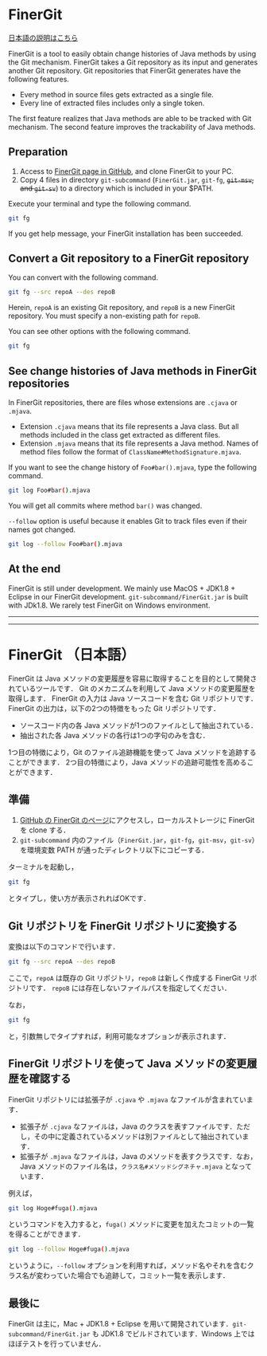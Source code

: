 # FinerGit 
[日本語の説明はこちら](#user-content-finergit-日本語)

FinerGit is a tool to easily obtain change histories of Java methods by using the Git mechanism.
FinerGit takes a Git repository as its input and generates another Git repository.
Git repositories that FinerGit generates have the following features.
- Every method in source files gets extracted as a single file.
- Every line of extracted files includes only a single token.

The first feature realizes that Java methods are able to be tracked with Git mechanism.
The second feature improves the trackability of Java methods.


## Preparation

1. Access to [FinerGit page in GitHub](https://github.com/kusumotolab/FinerGit), and clone FinerGit to your PC.
2. Copy 4 files in directory `git-subcommand` (`FinerGit.jar`, `git-fg`, ~~`git-msv`, and `git-sv`~~) to a directory which is included in your $PATH.

Execute your terminal and type the following command.
```sh
git fg
```
If you get help message, your FinerGit installation has been succeeded.


## Convert a Git repository to a FinerGit repository

You can convert with the following command.
```sh
git fg --src repoA --des repoB
```
Herein, `repoA` is an existing Git repository, and `repoB` is a new FinerGit repository.
You must specify a non-existing path for `repoB`.

You can see other options with the following command.
```sh
git fg
```

## See change histories of Java methods in FinerGit repositories

In FinerGit repositories, there are files whose extensions are `.cjava` or `.mjava`.

- Extension `.cjava` means that its file represents a Java class. But all methods included in the class get extracted as different files.
- Extension `.mjava` means that its file represents a Java method. Names of method files follow the format of `ClassName#MethodSignature.mjava`.

If you want to see the change history of `Foo#bar().mjava`, type the following command.
```sh
git log Foo#bar().mjava
```
You will get all commits where method `bar()` was changed.

``--follow`` option is useful because it enables Git to track files even if their names got changed.
```sh
git log --follow Foo#bar().mjava
```

<!--

## Obtain semantic versions of Java methods

In a single phrase, [semantic versioning](https://semver.org/lang/en/) is a mechanical versioning way with the following rules.

- A software version is represented with three numbers, `a.b.c`.
- if software has gotten a change that does not preserve backward compatibility (in short, *incompatible change*), `a` is incremented. `b` and `c` get back to 0.
- If software has gotten a change that preserves backward compatibility (in short, *compatible change*), `b` is incremented. `a` is not changed and `c` gets back to 0.
- If software has gotten a change that fixes a bug (in short, *bug-fix change*), `c` is incremented. `a` and `b` are not changed.

**FinerGit has the functionality that automatically calculates semantic versioning for Java methods.**
In FinerGit, incompatible, compatible, and bug-fix changes are defined as follows.
- If either of name, parameters, return type, or modifiers of a method is changed, the change is regarded as *incompatible*.
- If only the body of a method is changed, the change is regard as *compatible*.
- *Compatible changes* in commits whose messages include any terms assuming bug fix such as "bug" or "fix" are regarded as *bug-fix changes*.

Semantic versioning for Java methods helps you to understand how many times a given method's signature has been changed or how many times bug-fix changes occurred after the last functionality addition.
FinerGit has a command, `git-sv`, for calculating semantic version for a given file

For example, the following command calculates a semantic version for Java method `fuga()`.
```sh
git sv Foo#bar().mjava
```

there are several options for `git-sv` command.
You can see all options by executing `git-sv` with no arguments.


## Calculate semantic versions for multiple files efficiently

Calculating a semantic version is not lightweight processing, it occasionally takes several seconds.
`git-sv` command internally invokes Java VM, so that the overhead to launch Java VM in many times is non-negligible.
Thus, FinerGit has another command `git-msv`, which is calculating semantic versions for multiple files.
By using `git-msv` instead of `git-sv`, you can get rid of overhead to launch Java VM in many times.
`git-msv` requires a file including a list of files to calculate semantic versions.
We recommend using **absolute paths** to specify files instead of relative ones.

-->

## At the end

FinerGit is still under development. We mainly use MacOS + JDK1.8 + Eclipse in our FinerGit development.
`git-subcommand/FinerGit.jar` is built with JDk1.8.
We rarely test FinerGit on Windows environment.

-----
-----

# <a name="Japanese"></a>FinerGit （日本語）
FinerGit は Java メソッドの変更履歴を容易に取得することを目的として開発されているツールです．
Git のメカニズムを利用して Java メソッドの変更履歴を取得します．
FinerGit の入力は Java ソースコードを含む Git リポジトリです．
FinerGit の出力は，以下の2つの特徴をもった Git リポジトリです．
- ソースコード内の各 Java メソッドが1つのファイルとして抽出されている．
- 抽出された各 Java メソッドの各行は1つの字句のみを含む．

1つ目の特徴により，Git のファイル追跡機能を使って Java メソッドを追跡することができます．
2つ目の特徴により，Java メソッドの追跡可能性を高めることができます．

## 準備

1. [GitHub の FinerGit のページ](https://github.com/kusumotolab/FinerGit)にアクセスし，ローカルストレージに FinerGit を clone する．
2. `git-subcommand` 内のファイル（`FinerGit.jar`，`git-fg`，`git-msv`，`git-sv`）を環境変数 PATH が通ったディレクトリ以下にコピーする．

ターミナルを起動し，
```sh
git fg
```
とタイプし，使い方が表示されればOKです．

## Git リポジトリを FinerGit リポジトリに変換する

変換は以下のコマンドで行います．
```sh
git fg --src repoA --des repoB
```

ここで，`repoA` は既存の Git リポジトリ，`repoB` は新しく作成する FinerGit リポジトリです．
`repoB` には存在しないファイルパスを指定してください．

なお，
```sh
git fg
```

と，引数無しでタイプすれば，利用可能なオプションが表示されます．

## FinerGit リポジトリを使って Java メソッドの変更履歴を確認する

FinerGit リポジトリには拡張子が `.cjava` や `.mjava` なファイルが含まれています．

- 拡張子が `.cjava` なファイルは，Java のクラスを表すファイルです．ただし，その中に定義されているメソッドは別ファイルとして抽出されています．
- 拡張子が `.mjava` なファイルは，Java のメソッドを表すクラスです．なお，Java メソッドのファイル名は，`クラス名#メソッドシグネチャ.mjava` となっています．

例えば，
```sh
git log Hoge#fuga().mjava
```
というコマンドを入力すると，`fuga()` メソッドに変更を加えたコミットの一覧を得ることができます．
```sh
git log --follow Hoge#fuga().mjava
```
というように，``--follow`` オプションを利用すれば，メソッド名やそれを含むクラス名が変わっていた場合でも追跡して，コミット一覧を表示します．

<!-- 

## FinerGit リポジトリを使って Java メソッドのセマンティックバージョンを取得する

ひとことで言うと，[セマンティックバージョニング](https://semver.org/lang/ja/)とは，ソフトウェアのバージョニングを以下のルールに基づいて行うことです．
- ソフトウェアのバージョンは，`a.b.c` の3つの組で表す．
- `a` はソフトウェアに後方互換性が無い変更が行われた場合に1つ増やす．なお，このとき，`b` および `c` は0に戻す．
- `b` はソフトウェアに後方互換性の有る変更が行われた場合に1つ増やす．なお，このとき，`a` は変更せず，`c` は0に戻す．
- `c` はソフトウェアのバグ修正が行われた場合に1つ増やす．なお，このとき，`a` と `b` は変更しない．

FinerGit は，**セマンティックバージョンを Java メソッドに対して自動的に算出する機能**を持っています．
なお，FinerGit では，Java メソッドにおける後方互換性の無い変更，後方互換性の有る変更，バグ修正は以下の定義としています．
- Java メソッドの，名前，仮引数，返り値，アクセス修飾子のいずれかが変更された場合，後方互換性の無い変更とする．
- Java メソッドの，名前，仮引数，返り値，アクセス修飾子のいずれもが保たれた変更が行われた場合，後方互換性の有る変更とする．
- 後方互換性のある変更のうち，その変更のコミットメッセージに bug や fix 等のバグ修正を連想させる単語が含まれている場合，バグ修正とする．

Java メソッドに対してセマンティックバージョンを算出することで，そのメソッドがこれまでに何度シグネチャ変更されているのか，最後に機能追加されてから何度バグ修正されているのか，といったことがわかります．
FinerGit では，Java メソッドのセマンティックバージョンの算出には，`git-sv` コマンドを使います．

例えば，
```sh
git sv Hoge#fuga().mjava
```
と入力すれば，`fuga()` メソッドのセマンティックバージョンが出力されます．また，`git-sv` コマンドにはいくつかのオプションがあり，セマンティックバージョン以外にも，これまでの変更の総数等を表示することができます．`git-sv` と引数を何もつけずにコマンドを実行すると，利用可能なオプション一覧が表示されます．

## 複数のファイルに対してセマンティックバージョンを効率的に算出する

セマンティックバージョンの算出はある程度重い処理であり，場合によっては数秒程度かかることがあります．
また，このコマンドは内部で Java VM を起動しているため，何度も連続して `git-sv` を実行する場合，そのプロセス起動オーバーヘッドも無視できない時間となります．
複数ファイルに対してセマンティックバージョンを算出したい場合には，`git-sv` ではなく，`git-msv` を使うとプロセス起動オーバーヘッドを除外することができます．
`git-msv` を実行する場合は，その引数には，各行にJavaファイルへのパスを記入したリストファイルを指定してください．Javaファイルへのパスは，相対パスでも指定できますが，絶対パスで指定することをオススメします．

-->

## 最後に

FinerGit は主に，Mac + JDK1.8 + Eclipse を用いて開発されています．`git-subcommand/FinerGit.jar` も JDK1.8 でビルドされています．Windows 上ではほぼテストを行っていません．










